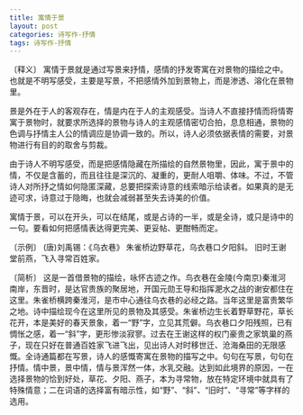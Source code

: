 ```yaml
---
title: 寓情于景
layout: post
categories: 诗写作-抒情
tags: 诗写作-抒情
---
```


〔释义〕 寓情于景就是通过写景来抒情，感情的抒发寄寓在对景物的描绘之中。也就是不明写感受，主要是写景，不把感情外加到景物上，而是渗透、溶化在景物里。

景是外在于人的客观存在，情是内在于人的主观感受。当诗人不直接抒情而将情寄寓于景物时，就要求所选择的景物与诗人的主观感情密切合拍，息息相通，景物的色调与抒情主人公的情调应是协调一致的。所以，诗人必须依据表情的需要，对景物进行有目的的取舍与剪裁。

由于诗人不明写感受，而是把感情隐藏在所描绘的自然景物里，因此，寓于景中的情，不仅是含蓄的，而且往往是深沉的、凝重的，更耐人咀嚼、体味。不过，不管诗人对所抒之情如何隐匿深藏，总要把探索诗意的线索暗示给读者。如果真的是无迹可求，诗意过于隐晦，也就会减弱甚至失去诗美的价值。

寓情于景，可以在开头，可以在结尾，或是占诗的一半，或是全诗，或只是诗中的一句。要看如何把感情表达得更完美、更妥帖、更酣畅而定。

〔示例〕 (唐)刘禹锡：《乌衣巷》
朱雀桥边野草花，乌衣巷口夕阳斜。
旧时王谢堂前燕，飞入寻常百姓家。

〔简析〕 这是一首借景物的描绘，咏怀古迹之作。鸟衣巷在金陵(今南京)秦淮河南岸，东晋时，是达官贵族的聚居地，开国元勋王导和指挥淝水之战的谢安都住在这里。朱雀桥横跨秦淮河，是市中心通往乌衣巷的必经之路。当年这里是富贵繁华之地。诗中描绘现今在这里所见的景物及其感受。朱雀桥边生长着野草野花，草长花开，本是美好的春天景象，着一“野”字，立见其荒僻。乌衣巷口夕阳残照，已有惆怅之感，着一“斜”字，更形惨淡寂寥。过去在王谢这样的权门豪贵之家筑巢的燕子，现在只好在普通百姓家飞进飞出，见出诗人对时移世迁、沧海桑田的无限感慨。全诗通篇都在写景，诗人的感慨寄寓在景物的描写之中。句句在写景，句句在抒情。情中景，景中情，情与景浑然一体，水乳交融。达到如此境界的原因，一在选择景物的恰到好处，草花、夕阳、燕子，本为寻常物，放在特定环境中就具有了特殊情意；二在词语的选择富有暗示性，如“野”、“斜”、“旧时”、“寻常”等字样的选用。 
